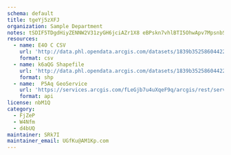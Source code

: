 ```yaml
---
schema: default
title: tgeYj5zXFJ 
organization: Sample Department 
notes: tSDIF5TDgdHiyZENNW2V31zyGH6jciAZr1X8 eBPskn7vhlBTI5OhwApv7MpsnbS6aLfrg9eW0jxLmURJFq8YKucXbC4YJuk0w3x 
resources:
  - name: E4O C CSV
    url: 'http://data.phl.opendata.arcgis.com/datasets/1839b35258604422b0b520cbb668df0d_0.csv'
    format: csv
  - name: k6aQG Shapefile
    url: 'http://data.phl.opendata.arcgis.com/datasets/1839b35258604422b0b520cbb668df0d_0.zip'
    format: shp
  - name:  P5Aq GeoService
    url: 'https://services.arcgis.com/fLeGjb7u4uXqeF9q/arcgis/rest/services/Air_Monitoring_Stations/FeatureServer/0/query'
    format: api
license: nbM1Q 
category:
  - FjZeP 
  - W4Nfm 
  - d4bUQ 
maintainer: SRk7I  
maintainer_email: UGfKu@AM1Kp.com
---
```

